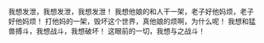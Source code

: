   我想发泄，我想发泄，我想发泄！
  我想他娘的和人干一架，老子好他妈烦，老子好他妈烦！
  打他妈的一架，毁坏这个世界，真他娘的烦啊，为什么呢！
  我想和猛兽搏斗，我想战斗，我想破坏！
  这眼前的一切，我想与之战斗！
  
